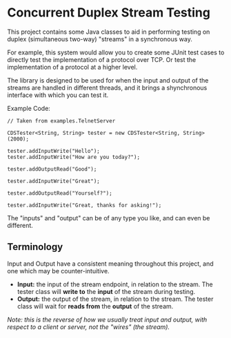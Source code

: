 # Concurrent Duplex Stream Testing

This project contains some Java classes to aid in performing testing on duplex
(simultaneous two-way) "streams" in a synchronous way.

For example, this system would allow you to create some JUnit test cases to
directly test the implementation of a protocol over TCP. Or test the
implementation of a protocol at a higher level.

The library is designed to be used for when the input and output of the streams
are handled in different threads, and it brings a shynchronous interface with
which you can test it.

Example Code:

    // Taken from examples.TelnetServer

    CDSTester<String, String> tester = new CDSTester<String, String>(2000);

    tester.addInputWrite("Hello");
    tester.addInputWrite("How are you today?");

    tester.addOutputRead("Good");

    tester.addInputWrite("Great");

    tester.addOutputRead("Yourself?");

    tester.addInputWrite("Great, thanks for asking!");

The "inputs" and "output" can be of any type you like, and can even be
different.

## Terminology

Input and Output have a consistent meaning throughout this project, and one
which may be counter-intuitive.

* **Input:** the input of the stream endpoint, in relation to the stream. The
  tester class will **write to** the **input** of the stream during testing.
* **Output:** the output of the stream, in relation to the stream. The tester
  class will wait for **reads from** the **output** of the stream.

*Note: this is the reverse of how we usually treat input and output, with
respect to a client or server, not the "wires" (the stream).*

